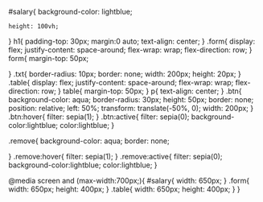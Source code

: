 
#salary{
    background-color: lightblue;
    
    height: 100vh;

}
h1{
	padding-top: 30px;
	margin:0 auto;
	text-align: center;
}
.form{
	display: flex;
    justify-content: space-around;
    flex-wrap: wrap;
    flex-direction: row;
}
form{
	margin-top: 50px;

}
.txt{
	border-radius: 10px;
	border: none;
	width: 200px;
	height: 20px;
}
.table{
	display: flex;
    justify-content: space-around;
    flex-wrap: wrap;
    flex-direction: row;
}
table{
	margin-top: 50px;
}
p{
	text-align: center;
}
.btn{
    background-color: aqua;
    border-radius: 30px;
    height: 50px;
    border: none;
    position: relative;
    left: 50%;
    transform: translate(-50%, 0);
    width: 200px;
}
.btn:hover{
filter: sepia(1);
}
.btn:active{
	filter: sepia(0);
	background-color:lightblue;
	color:lightblue;
}

.remove{
    background-color: aqua;
    border: none;
   


}
.remove:hover{
	filter: sepia(1);
}
.remove:active{
	filter: sepia(0);
	background-color:lightblue;
	color:lightblue;
}







@media screen and (max-width:700px;){
	#salary{
		width: 650px;
	}
	.form{
		width: 650px;
		height: 400px;
	}
	.table{
		width: 650px;
		height: 400px;
	}
}
